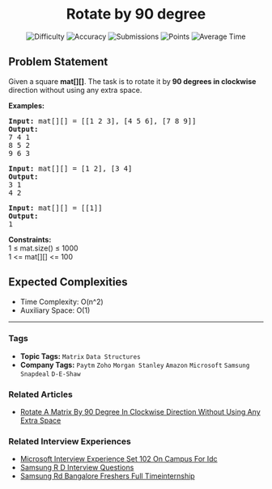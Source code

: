 <h1 align="center">Rotate by 90 degree</h1>

<p align="center">
  <img alt="Difficulty" title="Difficulty" src="https://custom-icon-badges.demolab.com/badge/Difficulty: Medium-1F222E?style=for-the-badge&logoColor=white&logo=fire"/>
  <img alt="Accuracy" title="Accuracy" src="https://custom-icon-badges.demolab.com/badge/Accuracy: 66.8%25-1F222E?style=for-the-badge&logoColor=white&logo=target"/>
  <img alt="Submissions" title="Submissions" src="https://custom-icon-badges.demolab.com/badge/Submissions: 64K+-1F222E?style=for-the-badge&logoColor=white&logo=repo"/>
  <img alt="Points" title="Points" src="https://custom-icon-badges.demolab.com/badge/Points: 4-1F222E?style=for-the-badge&logoColor=white&logo=award"/>
  <img alt="Average Time" title="Average Time" src="https://custom-icon-badges.demolab.com/badge/Average%20Time: 20m-1F222E?style=for-the-badge&logoColor=white&logo=clock"/>
</p>

## Problem Statement

Given a<b> </b>square <b>mat[][]</b>. The task is to rotate it by<b> 90 degrees in clockwise</b> direction without using any extra space.

<b>Examples:</b>

<pre><b>Input: </b>mat[][] = [[1 2 3], [4 5 6], [7 8 9]]
<b>Output:</b>
7 4 1 <br>8 5 2<br>9 6 3</pre>

<pre><b>Input: </b>mat[][] = [1 2], [3 4]<br><b>Output:<br></b>3 1 <br>4 2<br></pre>

<pre><b>Input: </b>mat[][] = [[1]]<br><b>Output:<br></b>1</pre>

<b>Constraints:<br></b>1 ≤ mat.size() ≤ 1000<br>1 <= mat[][] <= 100

## Expected Complexities
- Time Complexity: O(n^2)
- Auxiliary Space: O(1)

<hr>

### Tags
- **Topic Tags:** `Matrix` `Data Structures`
- **Company Tags:** `Paytm` `Zoho` `Morgan Stanley` `Amazon` `Microsoft` `Samsung` `Snapdeal` `D-E-Shaw`

### Related Articles
- [Rotate A Matrix By 90 Degree In Clockwise Direction Without Using Any Extra Space](https://www.geeksforgeeks.org/rotate-a-matrix-by-90-degree-in-clockwise-direction-without-using-any-extra-space/)

### Related Interview Experiences
- [Microsoft Interview Experience Set 102 On Campus For Idc](https://www.geeksforgeeks.org/microsoft-interview-experience-set-102-on-campus-for-idc/)
- [Samsung R D Interview Questions](https://www.geeksforgeeks.org/samsung-r-d-interview-questions/)
- [Samsung Rd Bangalore Freshers Full Timeinternship](https://www.geeksforgeeks.org/samsung-rd-bangalore-freshers-full-timeinternship/)
